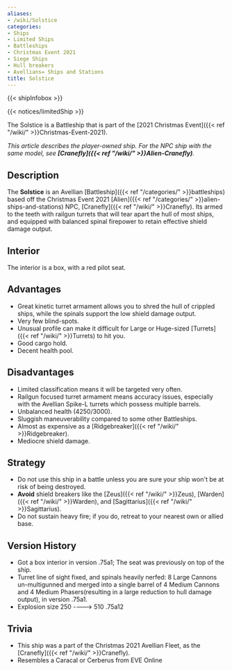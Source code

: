```yaml
---
aliases:
- /wiki/Solstice
categories:
- Ships
- Limited Ships
- Battleships
- Christmas Event 2021
- Siege Ships
- Hull breakers
- Avellians= Ships and Stations
title: Solstice
---  
```


{{< shipInfobox >}}   

{{< notices/limitedShip >}} 

The Solstice is a Battleship that is part of the [2021 Christmas Event]({{< ref "/wiki/" >}}Christmas-Event-2021).

_This article describes the player-owned ship. For the NPC ship with the same model, see **[Cranefly]({{< ref "/wiki/" >}}Alien-Cranefly)**._ 

## Description

The **Solstice** is an Avellian [Battleship]({{< ref "/categories/" >}}battleships) based off the Christmas Event 2021 [Alien]({{< ref "/categories/" >}}alien-ships-and-stations) NPC, [Cranefly]({{< ref "/wiki/" >}}Cranefly). Its armed to the teeth with railgun turrets that will tear apart the hull of most ships, and equipped with balanced spinal firepower to retain effective shield damage output.

## Interior

The interior is a box, with a red pilot seat.

## Advantages

- Great kinetic turret armament allows you to shred the hull of crippled ships, while the spinals support the low shield damage output.
- Very few blind-spots.
- Unusual profile can make it difficult for Large or Huge-sized [Turrets]({{< ref "/wiki/" >}}Turrets) to hit you.
- Good cargo hold.
- Decent health pool.

## Disadvantages

- Limited classification means it will be targeted very often.
- Railgun focused turret armament means accuracy issues, especially with the Avellian Spike-L turrets which possess multiple barrels.
- Unbalanced health (4250/3000).
- Sluggish maneuverability compared to some other Battleships.
- Almost as expensive as a [Ridgebreaker]({{< ref "/wiki/" >}}Ridgebreaker).
- Mediocre shield damage.

## Strategy

- Do not use this ship in a battle unless you are sure your ship won't be at risk of being destroyed.
- **Avoid** shield breakers like the [Zeus]({{< ref "/wiki/" >}}Zeus), [Warden]({{< ref "/wiki/" >}}Warden), and [Sagittarius]({{< ref "/wiki/" >}}Sagittarius).
- Do not sustain heavy fire; if you do, retreat to your nearest own or allied base.

## Version History 

- Got a box interior in version .75a1; The seat was previously on top of the ship.
- Turret line of sight fixed, and spinals heavily nerfed: 8 Large Cannons un-multigunned and merged into a single barrel of 4 Medium Cannons and 4 Medium Phasers(resulting in a large reduction to hull damage output), in version .75a1.
- Explosion size 250 ----> 510 .75a12

## Trivia

- This ship was a part of the Christmas 2021 Avellian Fleet, as the [Cranefly]({{< ref "/wiki/" >}}Cranefly).
- Resembles a Caracal or Cerberus from EVE Online
